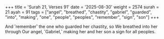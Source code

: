 +++
title = 'Surah 21, Verses 91'
date = '2025-08-30'
weight = 2574
surah = 21
ayah = 91
tags = ["angel", "breathed", "chastity", "gabriel", "guarded", "into", "making", "one", "people", "peoples", "remember", "sign", "son"]
+++

And ˹remember˺ the one who guarded her chastity, so We breathed into her through Our angel, ˹Gabriel,˺ making her and her son a sign for all peoples.
